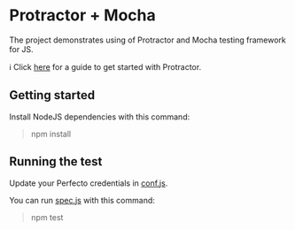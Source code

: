 # Protractor + Mocha
The project demonstrates using of Protractor and Mocha testing framework for JS.   

:information_source: Click [here](https://community.perfectomobile.com/series/27942) for a guide to get started with Protractor.

## Getting started
Install NodeJS dependencies with this command:

> npm install

## Running the test
Update your Perfecto credentials in [conf.js](conf.js).

You can run [spec.js](spec.js) with this command:

> npm test
